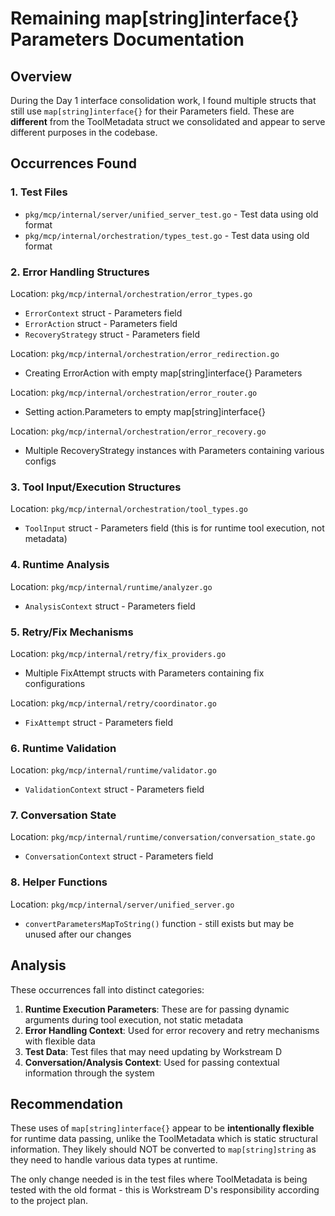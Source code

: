 # Remaining map[string]interface{} Parameters Documentation

## Overview
During the Day 1 interface consolidation work, I found multiple structs that still use `map[string]interface{}` for their Parameters field. These are **different** from the ToolMetadata struct we consolidated and appear to serve different purposes in the codebase.

## Occurrences Found

### 1. Test Files
- `pkg/mcp/internal/server/unified_server_test.go` - Test data using old format
- `pkg/mcp/internal/orchestration/types_test.go` - Test data using old format

### 2. Error Handling Structures
Location: `pkg/mcp/internal/orchestration/error_types.go`
- `ErrorContext` struct - Parameters field
- `ErrorAction` struct - Parameters field
- `RecoveryStrategy` struct - Parameters field

Location: `pkg/mcp/internal/orchestration/error_redirection.go`
- Creating ErrorAction with empty map[string]interface{} Parameters

Location: `pkg/mcp/internal/orchestration/error_router.go`
- Setting action.Parameters to empty map[string]interface{}

Location: `pkg/mcp/internal/orchestration/error_recovery.go`
- Multiple RecoveryStrategy instances with Parameters containing various configs

### 3. Tool Input/Execution Structures
Location: `pkg/mcp/internal/orchestration/tool_types.go`
- `ToolInput` struct - Parameters field (this is for runtime tool execution, not metadata)

### 4. Runtime Analysis
Location: `pkg/mcp/internal/runtime/analyzer.go`
- `AnalysisContext` struct - Parameters field

### 5. Retry/Fix Mechanisms
Location: `pkg/mcp/internal/retry/fix_providers.go`
- Multiple FixAttempt structs with Parameters containing fix configurations

Location: `pkg/mcp/internal/retry/coordinator.go`
- `FixAttempt` struct - Parameters field

### 6. Runtime Validation
Location: `pkg/mcp/internal/runtime/validator.go`
- `ValidationContext` struct - Parameters field

### 7. Conversation State
Location: `pkg/mcp/internal/runtime/conversation/conversation_state.go`
- `ConversationContext` struct - Parameters field

### 8. Helper Functions
Location: `pkg/mcp/internal/server/unified_server.go`
- `convertParametersMapToString()` function - still exists but may be unused after our changes

## Analysis

These occurrences fall into distinct categories:

1. **Runtime Execution Parameters**: These are for passing dynamic arguments during tool execution, not static metadata
2. **Error Handling Context**: Used for error recovery and retry mechanisms with flexible data
3. **Test Data**: Test files that may need updating by Workstream D
4. **Conversation/Analysis Context**: Used for passing contextual information through the system

## Recommendation

These uses of `map[string]interface{}` appear to be **intentionally flexible** for runtime data passing, unlike the ToolMetadata which is static structural information. They likely should NOT be converted to `map[string]string` as they need to handle various data types at runtime.

The only change needed is in the test files where ToolMetadata is being tested with the old format - this is Workstream D's responsibility according to the project plan.
